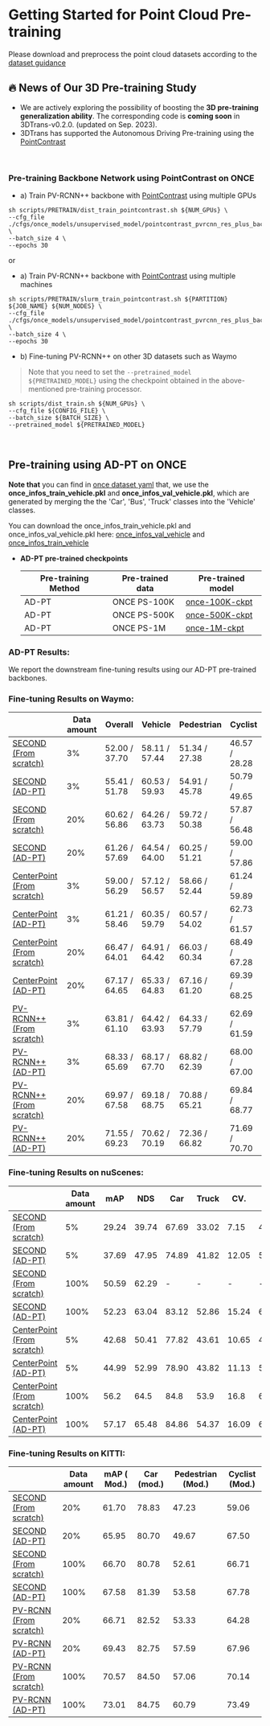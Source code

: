 
# Getting Started for Point Cloud Pre-training

Please download and preprocess the point cloud datasets according to the [dataset guidance](GETTING_STARTED_DB.md)

## :fire: News of Our 3D Pre-training Study
- We are actively exploring the possibility of boosting the **3D pre-training generalization ability**. The corresponding code is **coming soon** in 3DTrans-v0.2.0. (updated on Sep. 2023).
- 3DTrans has supported the Autonomous Driving Pre-training using the [PointContrast](https://arxiv.org/abs/2007.10985) 
<!-- - We are exploring the scalable pre-training solution by continuously increasing the scales of 3D pre-training data, and if you are interested in this topic, do not hesitate to contact me (bo.zhangzx@gmail.com). -->

&ensp;
### Pre-training Backbone Network using PointContrast on ONCE

* a) Train PV-RCNN++ backbone with [PointContrast](https://arxiv.org/abs/2007.10985) using multiple GPUs
```shell script
sh scripts/PRETRAIN/dist_train_pointcontrast.sh ${NUM_GPUs} \
--cfg_file ./cfgs/once_models/unsupervised_model/pointcontrast_pvrcnn_res_plus_backbone.yaml \
--batch_size 4 \
--epochs 30
```

or 

* a) Train PV-RCNN++ backbone with [PointContrast](https://arxiv.org/abs/2007.10985) using multiple machines
```shell script
sh scripts/PRETRAIN/slurm_train_pointcontrast.sh ${PARTITION} ${JOB_NAME} ${NUM_NODES} \
--cfg_file ./cfgs/once_models/unsupervised_model/pointcontrast_pvrcnn_res_plus_backbone.yaml \
--batch_size 4 \
--epochs 30
```

* b) Fine-tuning PV-RCNN++ on other 3D datasets such as Waymo
> Note that you need to set the `--pretrained_model ${PRETRAINED_MODEL}` using the checkpoint obtained in the above-mentioned pre-training processor.
```shell script
sh scripts/dist_train.sh ${NUM_GPUs} \
--cfg_file ${CONFIG_FILE} \
--batch_size ${BATCH_SIZE} \
--pretrained_model ${PRETRAINED_MODEL} 
```

&ensp;
## Pre-training using AD-PT on ONCE

**Note that** you can find in [once dataset yaml](../tools/cfgs/dataset_configs/once/OD/once_dataset_vehicle.yaml) that, we use the **once_infos_train_vehicle.pkl** and **once_infos_val_vehicle.pkl**, which are generated by merging the the 'Car', 'Bus', 'Truck' classes into the 'Vehicle' classes.

You can download the once_infos_train_vehicle.pkl and once_infos_val_vehicle.pkl here: [once_infos_val_vehicle](https://drive.google.com/file/d/1Doku6CPie3Y4Vc9o-vRgBi4aQ1cizkCf/view?usp=sharing) and [once_infos_train_vehicle](https://drive.google.com/file/d/1d305H3v8AcuU716n_4-wdKVgqRh4FBDt/view?usp=sharing)

- **AD-PT pre-trained checkpoints**
  <span id="once-ckpt">
  
  |  Pre-training Method | Pre-trained data | Pre-trained model |
  | ---------------- | ---------------- | ----------------- |
  | AD-PT | ONCE PS-100K     | [once-100K-ckpt](https://drive.google.com/file/d/1MG7rZu19oFHi2fZs4xA_Ts1tMzPV8yEi/view?usp=sharing)|
  | AD-PT | ONCE PS-500K     | [once-500K-ckpt](https://drive.google.com/file/d/1PV2K0J6geK5BkDbG6-XiPvWOW60lN41S/view?usp=sharing) |
  | AD-PT  | ONCE PS-1M       | [once-1M-ckpt](https://drive.google.com/file/d/13WD7sjXkZ0tYxIgM8DrMKvBOT9Q85YPf/view?usp=sharing) |


### AD-PT Results:

We report the downstream fine-tuning results using our AD-PT pre-trained backbones.


### Fine-tuning Results on Waymo:

|                                                                                      | Data amount | Overall | Vehicle                | Pedestrian | Cyclist |
| ------------------------------------------------------------------------------------ | ------------- | --------------------------- | ------- | -------- | -----|
| [SECOND (From scratch)]()              | 3%  |   52.00 / 37.70 | 58.11 / 57.44 | 51.34 / 27.38 | 46.57 / 28.28  |
| [SECOND (AD-PT)]()                     | 3%  |   55.41 / 51.78 | 60.53 / 59.93 | 54.91 / 45.78 | 50.79 / 49.65  |
| [SECOND (From scratch)]()              | 20% |   60.62 / 56.86 | 64.26 / 63.73 | 59.72 / 50.38 | 57.87 / 56.48  |
| [SECOND (AD-PT)]()                     | 20% |   61.26 / 57.69 | 64.54 / 64.00 | 60.25 / 51.21 | 59.00 / 57.86  |
| [CenterPoint (From scratch)]()         | 3%  |   59.00 / 56.29 | 57.12 / 56.57 | 58.66 / 52.44 | 61.24 / 59.89  |
| [CenterPoint (AD-PT)]()                | 3%  |   61.21 / 58.46 | 60.35 / 59.79 | 60.57 / 54.02 | 62.73 / 61.57  |
| [CenterPoint (From scratch)]()         | 20% |   66.47 / 64.01 | 64.91 / 64.42 | 66.03 / 60.34 | 68.49 / 67.28  |
| [CenterPoint (AD-PT)]()                | 20% |   67.17 / 64.65 | 65.33 / 64.83 | 67.16 / 61.20 | 69.39 / 68.25  |
| [PV-RCNN++ (From scratch)]()           | 3%  |   63.81 / 61.10 | 64.42 / 63.93 | 64.33 / 57.79 | 62.69 / 61.59  |
| [PV-RCNN++ (AD-PT)]()                  | 3%  |   68.33 / 65.69 | 68.17 / 67.70 | 68.82 / 62.39 | 68.00 / 67.00  |
| [PV-RCNN++ (From scratch)]()           | 20% |   69.97 / 67.58 | 69.18 / 68.75 | 70.88 / 65.21 | 69.84 / 68.77  |
| [PV-RCNN++ (AD-PT)]()                  | 20% |   71.55 / 69.23 | 70.62 / 70.19 | 72.36 / 66.82 | 71.69 / 70.70  |

### Fine-tuning Results on nuScenes:

|                                                                                      | Data amount | mAP | NDS | Car | Truck | CV. | Bus | Trailer | Barrier | Motorcycle | Bicycle | Pedestrian | Cyclist |
| ------------------------------------------------------------------------------------ | ------------- | --------------------------- | ------- | -------- | -----| --- | --- | --- | --- | --- | --- | --- | --- |
| [SECOND (From scratch)]() | 5% | 29.24 | 39.74 | 67.69 | 33.02 | 7.15 | 45.91 | 17.67 | 25.23 | 11.92 | 0.00 | 53.00 | 30.74 |
| [SECOND (AD-PT)]()    | 5% | 37.69 | 47.95 | 74.89 | 41.82 | 12.05 | 54.77 | 28.92 | 34.41 | 23.63 | 3.19 | 63.61 | 39.54 |
| [SECOND (From scratch)]() | 100% | 50.59 | 62.29 | - | - | - | - | - | - | - | - | - | - |
| [SECOND (AD-PT)]()        | 100% | 52.23 | 63.04 | 83.12 | 52.86 | 15.24 | 68.58 | 37.54 | 59.48 | 46.01 | 20.44 | 78.96 | 60.05 |
| [CenterPoint (From scratch)]()  | 5%   | 42.68 | 50.41 | 77.82 | 43.61 | 10.65 | 44.01 | 18.71 | 52.95 | 36.26 | 16.76 | 37.62 | 54.52 |
| [CenterPoint (AD-PT)]()         | 5%   | 44.99 | 52.99 | 78.90 | 43.82 | 11.13 | 55.16 | 21.22 | 55.10 | 39.03 | 17.76 | 72.28 | 55.43 |
| [CenterPoint (From scratch)]()  | 100% | 56.2  | 64.5  | 84.8  | 53.9  | 16.8  | 67.0  | 35.9  | 64.8  | 55.8  | 36.4  | 83.1  | 63.4  |
| [CenterPoint (AD-PT)]()         | 100% | 57.17 | 65.48 | 84.86 | 54.37 | 16.09 | 67.354 | 36.06 | 64.31 | 58.50 |40.58 | 83.53 | 66.05 |

### Fine-tuning Results on KITTI:

|                                                                                      | Data amount | mAP ( Mod.) | Car (mod.)               | Pedestrian (Mod.) | Cyclist (Mod.) |
| ------------------------------------------------------------------------------------ | ------------- | --------------------------- | ------- | -------- | -----|
| [SECOND (From scratch)]() | 20%  | 61.70 | 78.83 | 47.23 | 59.06 |
| [SECOND (AD-PT)]()        | 20%  | 65.95 | 80.70 | 49.67 | 67.50 |
| [SECOND (From scratch)]() | 100% | 66.70 | 80.78 | 52.61 | 66.71 |
| [SECOND (AD-PT)]()        | 100% | 67.58 | 81.39 | 53.58 | 67.78 |
| [PV-RCNN (From scratch)]()| 20%  | 66.71 | 82.52 | 53.33 | 64.28 |
| [PV-RCNN (AD-PT)]()       | 20%  | 69.43 | 82.75 | 57.59 | 67.96 |
| [PV-RCNN (From scratch)]()| 100% | 70.57 | 84.50 | 57.06 | 70.14 |
| [PV-RCNN (AD-PT)]()       | 100% | 73.01 | 84.75 | 60.79 | 73.49 |


